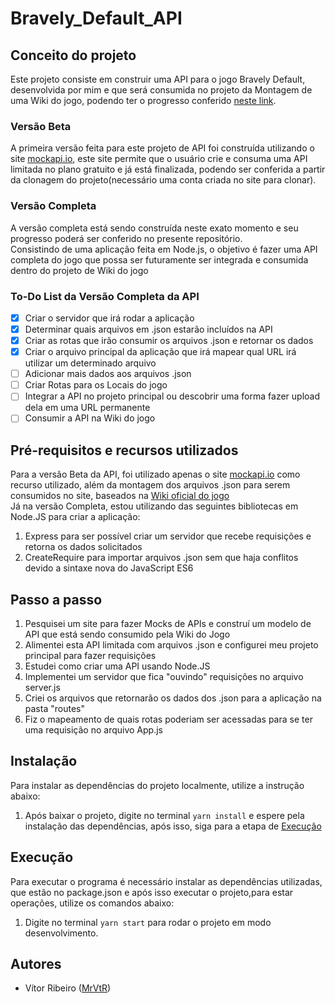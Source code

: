 # Bravely_Default_API

## Conceito do projeto
Este projeto consiste em construir uma API para o jogo Bravely Default, desenvolvida por mim e que será consumida no projeto da Montagem de uma Wiki do jogo, podendo ter o progresso conferido [neste link](https://github.com/MrVtR/Bravely_Default_Wiki).

### Versão Beta 
A primeira versão feita para este projeto de API foi construída utilizando o site [mockapi.io](mockapi.io), este site permite que o usuário crie e consuma uma API limitada no plano gratuito e já está finalizada, podendo ser conferida a partir da clonagem do projeto(necessário uma conta criada no site para clonar).

### Versão Completa
A versão completa está sendo construída neste exato momento e seu progresso poderá ser conferido no presente repositório. <br/>
Consistindo de uma aplicação feita em Node.js, o objetivo é fazer uma API completa do jogo que possa ser futuramente ser integrada e consumida dentro do projeto de Wiki do jogo

### To-Do List da Versão Completa da API
- [x] Criar o servidor que irá rodar a aplicação
- [x] Determinar quais arquivos em .json estarão incluídos na API
- [x] Criar as rotas que irão consumir os arquivos .json e retornar os dados
- [x] Criar o arquivo principal da aplicação que irá mapear qual URL irá utilizar um determinado arquivo
- [ ] Adicionar mais dados aos arquivos .json
- [ ] Criar Rotas para os Locais do jogo
- [ ] Integrar a API no projeto principal ou descobrir uma forma fazer upload dela em uma URL permanente
- [ ] Consumir a API na Wiki do jogo

## Pré-requisitos e recursos utilizados
Para a versão Beta da API, foi utilizado apenas o site [mockapi.io](mockapi.io) como recurso utilizado, além da montagem dos arquivos .json para serem consumidos no site, baseados na [Wiki oficial do jogo](https://bravelydefault.fandom.com/wiki/Bravely_Default_Wiki) <br/>
Já na versão Completa, estou utilizando das seguintes bibliotecas em Node.JS para criar a aplicação:
1. Express para ser possível criar um servidor que recebe requisições e retorna os dados solicitados
2. CreateRequire para importar arquivos .json sem que haja conflitos devido a sintaxe nova do JavaScript ES6
  
## Passo a passo
1. Pesquisei um site para fazer Mocks de APIs e construí um modelo de API que está sendo consumido pela Wiki do Jogo
2. Alimentei esta API limitada com arquivos .json e configurei meu projeto principal para fazer requisições
3. Estudei como criar uma API usando Node.JS
4. Implementei um servidor que fica "ouvindo" requisições no arquivo server.js
5. Criei os arquivos que retornarão os dados dos .json para a aplicação na pasta "routes"
6. Fiz o mapeamento de quais rotas poderiam ser acessadas para se ter uma requisição no arquivo App.js

## Instalação
Para instalar as dependências do projeto localmente, utilize a instrução abaixo:
1. Após baixar o projeto, digite no terminal ```yarn install``` e espere pela instalação das dependências, após isso, siga para a etapa de [Execução](#Execução)

## Execução
Para executar o programa é necessário instalar as dependências utilizadas, que estão no package.json e após isso executar o projeto,para estar operações, utilize os comandos abaixo:
1. Digite no terminal ```yarn start``` para rodar o projeto em modo desenvolvimento.


## Autores
* Vítor Ribeiro ([MrVtR](https://github.com/MrVtR))

